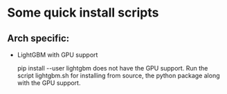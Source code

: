 # Some quick install scripts
## Arch specific:
- LightGBM with GPU support

    pip install --user lightgbm does not have the GPU support. Run the script lightgbm.sh for installing from source, the python    package along with the GPU support.

